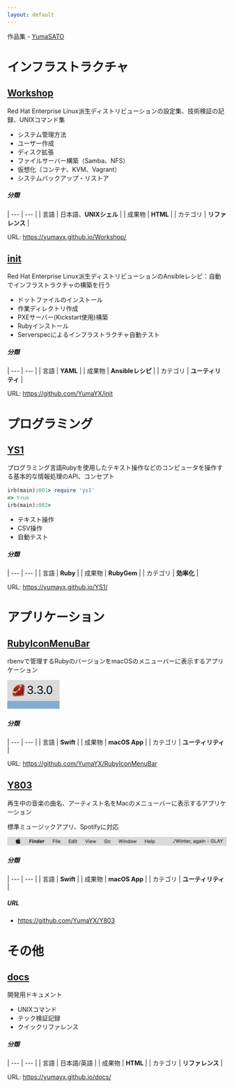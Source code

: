 ```yaml
---
layout: default
---
```


作品集 - [YumaSATO](https://github.com/YumaYX)

# インフラストラクチャ

## [Workshop](https://yumayx.github.io/Workshop/)

Red Hat Enterprise Linux派生ディストリビューションの設定集、技術検証の記録、UNIXコマンド集

- システム管理方法
- ユーザー作成
- ディスク拡張
- ファイルサーバー構築（Samba、NFS）
- 仮想化（コンテナ、KVM、Vagrant）
- システムバックアップ・リストア

##### 分類

| --- | --- |
| 言語 | 日本語、**UNIXシェル** |
| 成果物 | **HTML** |
| カテゴリ | **リファレンス** | 

URL: <https://yumayx.github.io/Workshop/>

## [init](https://github.com/YumaYX/init)

Red Hat Enterprise Linux派生ディストリビューションのAnsibleレシピ：自動でインフラストラクチャの構築を行う

- ドットファイルのインストール
- 作業ディレクトリ作成
- PXEサーバー(Kickstart使用)構築
- Rubyインストール
- Serverspecによるインフラストラクチャ自動テスト

##### 分類

| --- | --- |
| 言語 | **YAML** |
| 成果物 | **Ansibleレシピ** |
| カテゴリ | **ユーティリティ** |

URL: <https://github.com/YumaYX/init>

# プログラミング

## [YS1](https://yumayx.github.io/YS1/)

プログラミング言語Rubyを使用したテキスト操作などのコンピュータを操作する基本的な情報処理のAPI、コンセプト

```ruby
irb(main):001> require 'ys1'
=> true
irb(main):002> 
```

- テキスト操作
- CSV操作
- 自動テスト

##### 分類

| --- | --- |
| 言語 | **Ruby** |
| 成果物 | **RubyGem** |
| カテゴリ | **効率化** |

URL: <https://yumayx.github.io/YS1/>

# アプリケーション

## [RubyIconMenuBar](https://github.com/YumaYX/RubyIconMenuBar)

rbenvで管理するRubyのバージョンをmacOSのメニューバーに表示するアプリケーション

![RubyIconMenuBar](https://github.com/YumaYX/RubyIconMenuBar/blob/main/sample.png?raw=true)

##### 分類

| --- | --- |
| 言語 | **Swift** |
| 成果物 | **macOS App** |
| カテゴリ | **ユーティリティ** |

URL: <https://github.com/YumaYX/RubyIconMenuBar>

## [Y803](https://github.com/YumaYX/Y803)

再生中の音楽の曲名、アーティスト名をMacのメニューバーに表示するアプリケーション

標準ミュージックアプリ、Spotifyに対応

![Y803](https://github.com/YumaYX/Y803/blob/main/image/ScreenShot.png?raw=true)

##### 分類

| --- | --- |
| 言語 | **Swift** |
| 成果物 | **macOS App** |
| カテゴリ | **ユーティリティ** |

##### URL

- <https://github.com/YumaYX/Y803>

# その他

## [docs](https://yumayx.github.io/docs/)

開発用ドキュメント

- UNIXコマンド
- テック検証記録
- クイックリファレンス

##### 分類

| --- | --- |
| 言語 | 日本語/英語 |
| 成果物 | **HTML** |
| カテゴリ | **リファレンス** |

URL: <https://yumayx.github.io/docs/>

